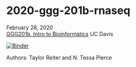 # 2020-ggg-201b-rnaseq

February 28, 2020  
[GGG201b, Intro to Bioinformatics](https://github.com/ngs-docs/2020-GGG201b-lab)
UC Davis

[![Binder](https://mybinder.org/badge_logo.svg)](https://mybinder.org/v2/gh/ngs-docs/2020-ggg-201b-rnaseq.git/master)

Authors: Taylor Reiter and N. Tessa Pierce
